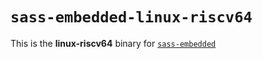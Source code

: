 # `sass-embedded-linux-riscv64`

This is the **linux-riscv64** binary for [`sass-embedded`](https://www.npmjs.com/package/sass-embedded)
